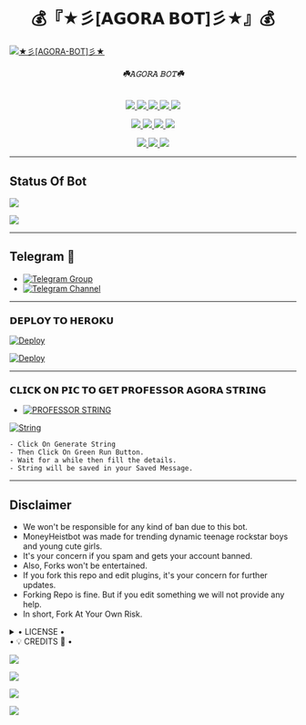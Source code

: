 <h1 align="center">
<b> 💰『★彡[𝗔𝗚𝗢𝗥𝗔 𝗕𝗢𝗧]彡★』💰 </b>
</h1>

[![★彡[AGORA-BOT]彡★](https://telegra.ph/file/1abe878dd3dc79d013d94.jpg)](https://github.com/Professor-OS/Agora-Bot)

<h6 align="center">
  <b>☘️𝙰𝙶𝙾𝚁𝙰 𝙱𝙾𝚃☘️</b>
</h6>

<p align="center">
<a href="https://github.com/Professor-OS/Agora-Bot" alt="GitHub closed issues"> <img src="https://img.shields.io/github/issues-closed-raw/Professor-OS/Agora-Bot?style=flat&logo=github&color=success" /> </a>
<a href="https://github.com/Professor-OS/Agora-Bot/graphs/contributors" alt="GitHub contributors"> <img src="https://img.shields.io/github/contributors/Professor-OS/Agora-Bot?style=flat&logo=github" /> </a>
<a href="https://github.com/Professor-OS/Agora-Bot/network/members" alt="GitHub forks"> <img src="https://img.shields.io/github/forks/Professor-OS/Agora-Bot?label=Forks&logo=github" /> </a>
<a href="https://github.com/Professor-OS/Agora-Bot" alt="GitHub closed pull requests"> <img src="https://img.shields.io/github/issues-pr-closed-raw/Professor-OS/Agora-Bot?color=success" /> </a>
<a href="https://github.com/Professor-OS/Agora-Bot" alt="GitHub issues"> <img src="https://img.shields.io/github/issues-raw/Professor-OS/Agora-Bot?style=flat&logo=github&color=yellow" /> </a>
</p>
<p align="center">
<a href="https://www.python.org/" alt="made-with-python"> <img src="https://img.shields.io/badge/Made%20with-Python-1f425f.svg?style=flat&logo=python&color=blue" /> </a>
<a href="https://github.com/Professor-OS/Agora-Bot" alt="Docker!"> <img src="https://aleen42.github.io/badges/src/docker.svg" /> </a>
<a href="https://github.com/Professor-OS/Agora-Bot" alt="GitHub repo size"> <img src="https://img.shields.io/github/repo-size/Professor-OS/Agora-Bot" /> </a>
<a href="https://github.com/Professor-OS/Agora-Bot/blob/master/LICENSE" alt="GPLv3 license"> <img src="https://img.shields.io/badge/License-GPLv3-blue.svg" /> </a>
</p>
<p align="center">
<a href="https://t.me/Legend_Userbot" alt="Telegram!"> <img src="https://aleen42.github.io/badges/src/telegram.svg" /> </a>
<a href="https://github.com/Professor-OS/Agora-Bot/graphs/commit-activity" alt="Maintenance"> <img src="https://img.shields.io/badge/Maintained%3F-yes-green.svg" /> </a>
<a href="https://makeapullrequest.com" alt="PRs Welcome"> <img src="https://img.shields.io/badge/PRs-welcome-brightgreen.svg?style=flat-square" /> </a>
</p>

------
## Status Of Bot 
<p align="left">
    <a href="https://github.com/Professor-OS/Agora-Bot/network/members"><img src="https://img.shields.io/github/forks/Professor-OS/Agora-Bot?label=Forks&logoColor=Black&style=social"></a><p align="left"><a href="https://github.com/Professor-OS/Agora-Bot/stargazers"><img src="https://img.shields.io/github/stars/Professor-OS/Agora-Bot?logoColor=Blue&style=social"></a><p align="left"><a href="https://github.com/Professor-OS/Agora-Bot"></a><p align="left"><a href="https://github.com/Professor-OS/Agora-Bot?"></a>

------
## Telegram 🏪
- [![Telegram Group](https://img.shields.io/badge/Telegram-Group-red)](https://t.me/MM_Userbot)
- [![Telegram Channel](https://img.shields.io/badge/Telegram-Channel-red)](https://t.me/mm_ub_updates)

--------------------
      
<h3> 𝗗𝗘𝗣𝗟𝗢𝗬 𝗧𝗢 𝗛𝗘𝗥𝗢𝗞𝗨</h3>

[![Deploy](https://www.herokucdn.com/deploy/button.svg)](https://heroku.com/deploy?template=https://github.com/Professor-OS/Agora-Bot)

[![Deploy](https://telegra.ph/file/d8b34e339581c5108fdc2.jpg)](https://heroku.com/deploy?template=https://github.com/Professor-OS/Agora-Bot)


---------

<h3> 𝗖𝗟𝗜𝗖𝗞 𝗢𝗡 𝗣𝗜𝗖 𝗧𝗢 𝗚𝗘𝗧 𝗣𝗥𝗢𝗙𝗘𝗦𝗦𝗢𝗥 𝗔𝗚𝗢𝗥𝗔 𝗦𝗧𝗥𝗜𝗡𝗚</h3>

- [![PROFESSOR STRING](https://img.shields.io/badge/PROFESSOR-STRING-red)](https://t.me/SESSIONGENERATORBOT)

[![String](https://telegra.ph/file/acb8e76f54ad62d14fcf2.jpg)](https://t.me/SessionGeneratorbot) 

    - Click On Generate String
    - Then Click On Green Run Button.
    - Wait for a while then fill the details.
    - String will be saved in your Saved Message.


------
## Disclaimer
- We won't be responsible for any kind of ban due to this bot.
- MoneyHeistbot was made for trending dynamic teenage rockstar boys and young cute girls.
- It's your concern if you spam and gets your account banned.
- Also, Forks won't be entertained.
- If you fork this repo and edit plugins, it's your concern for further updates.
- Forking Repo is fine. But if you edit something we will not provide any help.
- In short, Fork At Your Own Risk.

<details>

  <summary> • LICENSE • </summary>

![](https://www.gnu.org/graphics/gplv3-or-later.png)



Poject [MONEY-HEIST-BOT](https://github.com/Professor-OS/Agora-Bot) is free software: you can redistribute it and/or modify

it under the terms of the GNU General Public License as published by

the Free Software Foundation, either version 3 of the License, or

(at your option) any later version.

This program is distributed in the hope that it will be useful,

but WITHOUT ANY WARRANTY; without even the implied warranty of

MERCHANTABILITY or FITNESS FOR A PARTICULAR PURPOSE.  See the

GNU General Public License for more details.

You should have received a copy of the GNU General Public License

along with this program. If not, see <https://www.gnu.org/licenses/>.

</details>


  <summary> • 💡 CREDITS 💞 • </summary>

  <a href="https://t.me/@toxic_than_toxiest"><img src="https://img.shields.io/badge/𝗠𝗿 𝗦𝗨𝗝𝗔𝗟_%20-orange.svg?style=for-the-badge&logo=Telegram"></a>
  
 <a href="https://t.me/@awe_some21"><img src="https://img.shields.io/badge/𝗠𝗿•𝗢𝗠𝗜%20-blue.svg?style=for-the-badge&logo=Telegram"></a>
 
 <a href="https://t.me/@sovereign00132"><img src="https://img.shields.io/badge/𝗠𝗿•𝗡𝗘𝗘𝗟%20-white.svg?style=for-the-badge&logo=Telegram"></a>
 
 <a href="https://t.me/@legendboy_op"><img src="https://img.shields.io/badge/𝗠𝗿•𝗟𝗘𝗚𝗘𝗡𝗗𝗕𝗢𝗬_%20-red.svg?style=for-the-badge&logo=Telegram"></a>
